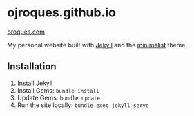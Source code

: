 # ojroques.github.io

[oroques.com](https://oroques.com/)

My personal website built with [Jekyll](https://github.com/jekyll/jekyll) and
the [minimalist](https://github.com/BDHU/minimalist) theme.

## Installation
1. [Install Jekyll](https://jekyllrb.com/docs/installation/)
2. Install Gems: `bundle install`
3. Update Gems: `bundle update`
4. Run the site locally: `bundle exec jekyll serve`
